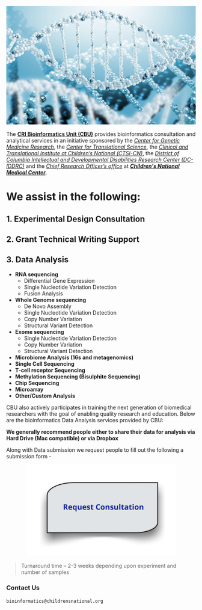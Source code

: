 <p align="center">
    <img src="images/dna2.jpg" />
</p>  

The **[CRI Bioinformatics Unit (CBU)](https://bi-ctsicn.github.io/CBU/)** provides bioinformatics consultation and analytical services in an initiative sponsored by the _[Center for Genetic Medicine Research](https://childrensnational.org/research-and-education/center-for-genetic-medicine-research)_, the _[Center for Translational Science](https://childrensnational.org/research-and-education/center-for-translational-science)_, the _[Clinical and Translational Institute at Children’s National (CTSI-CN)](https://www.ctsicn.org/)_, the _[District of Columbia Intellectual and Developmental Disabilities Research Center (DC-IDDRC)](http://www.dciddrc.org/)_ and the _[Chief Research Officer’s office](https://childrensnational.org/research-and-education/about-cri/faculty-and-leadership-directory/vittorio-gallo)_ at _**[Children's National Medical Center](https://childrensnational.org/)**_.

# We assist in the following:

## **1. Experimental Design Consultation**

## **2. Grant Technical Writing Support**

## **3. Data Analysis**
 
* **RNA sequencing**
    * Differential Gene Expression  
    * Single Nucleotide Variation Detection 
    * Fusion Analysis
* **Whole Genome sequencing**
    * De Novo Assembly 
    * Single Nucleotide Variation Detection 
    * Copy Number Variation 
    * Structural Variant Detection
* **Exome sequencing**
    * Single Nucleotide Variation Detection 
    * Copy Number Variation 
    * Structural Variant Detection
* **Microbiome Analysis (16s and metagenomics)**
* **Single Cell Sequencing**
* **T-cell receptor Sequencing** 
* **Methylation Sequencing (Bisulphite Sequencing)**
* **Chip Sequencing**
* **Microarray**
* **Other/Custom Analysis**

CBU also actively participates in training the next generation of biomedical researchers with the goal of enabling quality research and education. Below are the bioinformatics Data Analysis services provided by CBU:

**We generally recommend people either to share their data for analysis via Hard Drive (Mac compatible) or via Dropbox**

Along with Data submission we request people to fill out the following a submission form -
<p align="center">
  <a href="http://j.mp/2FSWz7s">
      <img src="images/request2.png" alt="http://j.mp/2FSWz7s" width="400" />
  </a>
</p>     

> Turnaround time – 2-3 weeks depending upon experiment and number of samples


### **Contact Us**
`bioinformatics@childrensnational.org`

